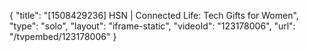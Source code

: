 {
    "title": "[1508429236] HSN | Connected Life: Tech Gifts for Women",
    "type": "solo",
    "layout": "iframe-static",
    "videoId": "123178006",
    "url": "\/tvpembed\/123178006"
}